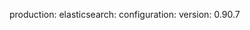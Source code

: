 <!-- layout:code post: getting-started-with-manifest-files_third-level-(1):-config -->


production:
    elasticsearch:
        configuration:
            version: 0.90.7
